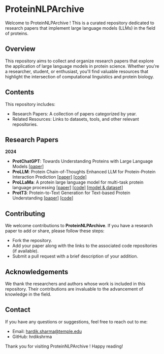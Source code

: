 
# ProteinNLPArchive

Welcome to ProteinNLPArchive ! This is a curated repository dedicated to research papers that implement large language models (LLMs) in the field of proteins.


## Overview
This repository aims to collect and organize research papers that explore the application of large language models in protein science. Whether you're a researcher, student, or enthusiast, you'll find valuable resources that highlight the intersection of computational linguistics and protein biology.

## Contents

This repository includes:
- Research Papers: A collection of papers categorized by year.
- Related Resources: Links to datasets, tools, and other relevant repositories.
## Research Papers

**2024**

 - **ProtChatGPT**: Towards Understanding Proteins with Large Language Models [[paper]](https://arxiv.org/abs/2402.09649)
 - **ProLLM**: Protein Chain-of-Thoughts Enhanced LLM for Protein-Protein Interaction Prediction [[paper]](https://www.biorxiv.org/content/10.1101/2024.04.18.590025v2.abstract) [[code]](https://github.com/MingyuJ666/ProLLM)
 - **ProLLaMa**: A protein large language model for multi-task protein language processing [[paper]](https://arxiv.org/abs/2402.16445) [[code]](https://github.com/PKU-YuanGroup/ProLLaMA) [[model & dataset]](https://huggingface.co/GreatCaptainNemo)
 - **ProtT3**: Protein-to-Text Generation for Text-based Protein Understanding [[paper]](https://arxiv.org/abs/2405.12564) [[code]](https://github.com/acharkq/ProtT3)


## Contributing

We welcome contributions to **ProteinNLPArchive**. If you have a research paper to add or share, please follow these steps:

- Fork the repository.
- Add your paper along with the links to the associated code repositories (if available).
- Submit a pull request with a brief description of your addition.


## Acknowledgements

We thank the researchers and authors whose work is included in this repository. Their contributions are invaluable to the advancement of knowledge in the field.
## Contact

If you have any questions or suggestions, feel free to reach out to me:
- Email: hardik.sharma@temple.edu
- GitHub: hrdikshrma

Thank you for visiting ProteinNLPArchive ! Happy reading!
